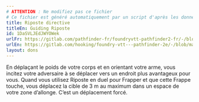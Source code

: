 ```yaml
---
# ATTENTION : Ne modifiez pas ce fichier
# Ce fichier est généré automatiquement par un script d'après les données du module Foundry VTT officiel et de sa traduction
title: Riposte directive
titleEn: Guiding Riposte
id: 1DaSVLJEdJWYOWek
urlFr: https://gitlab.com/pathfinder-fr/foundryvtt-pathfinder2-fr/-/blob/master/data/feats/1DaSVLJEdJWYOWek.htm
urlEn: https://gitlab.com/hooking/foundry-vtt---pathfinder-2e/-/blob/master/packs/data/feats.db/guiding-riposte.json
layout: dons
---
```

En déplaçant le poids de votre corps et en orientant votre arme, vous incitez votre adversaire à se déplacer vers un endroit plus avantageux pour vous. Quand vous utilisez Riposte en duel pour Frapper et que cette Frappe touche, vous déplacez la cible de 3 m au maximum dans un espace de votre zone d’allonge. C’est un déplacement forcé.
